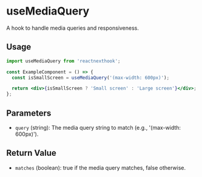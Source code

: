 # useMediaQuery

A hook to handle media queries and responsiveness.


## Usage

```jsx
import useMediaQuery from 'reactnexthook';

const ExampleComponent = () => {
  const isSmallScreen = useMediaQuery('(max-width: 600px)');

  return <div>{isSmallScreen ? 'Small screen' : 'Large screen'}</div>;
};


```

## Parameters

- `query` (string): The media query string to match (e.g., '(max-width: 600px)').

## Return Value

- `matches` (boolean): true if the media query matches, false otherwise.

